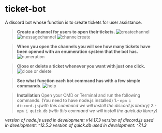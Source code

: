 # ticket-bot
A discord bot whose function is to create tickets for user assistance.

> **Create a channel for users to open their tickets.**
![createchannel](https://i.imgur.com/8yn4PDB.gif)
![messagechannel](https://i.imgur.com/kLNQJNj.gif)
![channelcreate](https://i.imgur.com/wONtls5.gif)



> **When you open the channels you will see how many tickets have been opened with an enumeration system that the bot has.**
![numeration](https://i.imgur.com/ws8nWn0.gif)



> **Close or delete a ticket whenever you want with just one click.**
![close or delete](https://i.imgur.com/4eaGqYt.gif)



> **See what function each bot command has with a few simple commands.**
![help](https://i.imgur.com/v1vG4qq.gif)

> **Installation**
Open your CMD or Terminal and run the following commands. (You need to have node.js installed)
1.- `npm i discord.js`_(with this command we will install the discord.js library)_
2.- `npm i quick.db` _(with this command we will install the quick.db library)_

_version of node.js used in development: v14.17.3_
_version of discord.js used in development: ^12.5.3_
_version of quick.db used in development: ^7.1.3_

